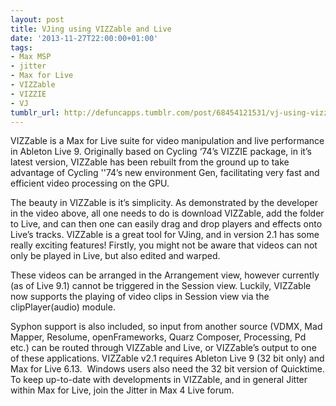 ```yaml
---
layout: post
title: VJing using VIZZable and Live
date: '2013-11-27T22:00:00+01:00'
tags:
- Max MSP
- jitter
- Max for Live
- VIZZable
- VIZZIE
- VJ
tumblr_url: http://defuncapps.tumblr.com/post/68454121531/vj-using-vizzable-and-live
---
```

VIZZable is a Max for Live suite for video manipulation and live performance in Ableton Live 9. Originally based on Cycling ‘74’s VIZZIE package, in it’s latest version, VIZZable has been rebuilt from the ground up to take advantage of Cycling ''74’s new environment Gen, facilitating very fast and efficient video processing on the GPU.

The beauty in VIZZable is it’s simplicity. As demonstrated by the developer in the video above, all one needs to do is download VIZZable, add the folder to Live, and can then one can easily drag and drop players and effects onto Live’s tracks. VIZZable is a great tool for VJing, and in version 2.1 has some really exciting features!
Firstly, you might not be aware that videos can not only be played in Live, but also edited and warped.

These videos can be arranged in the Arrangement view, however currently (as of Live 9.1) cannot be triggered in the Session view. Luckily, VIZZable now supports the playing of video clips in Session view via the clipPlayer(audio) module.

Syphon support is also included, so input from another source (VDMX, Mad Mapper, Resolume, openFrameworks, Quarz Composer, Processing, Pd etc.) can be routed through VIZZable and Live, or VIZZable’s output to one of these applications.
VIZZable v2.1 requires Ableton Live 9 (32 bit only) and Max for Live 6.13.  Windows users also need the 32 bit version of Quicktime. To keep up-to-date with developments in VIZZable, and in general Jitter within Max for Live, join the Jitter in Max 4 Live forum.
